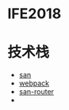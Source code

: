 # IFE2018


# 技术栈

* [san](https://baidu.github.io/san/)
* [webpack](http://webpack.github.io/)
* [san-router](https://github.com/baidu/san-router)
* []()